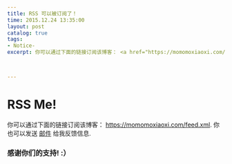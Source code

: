 ```yaml
---
title: RSS 可以被订阅了！
time: 2015.12.24 13:35:00
layout: post
catalog: true
tags:
- Notice- 
excerpt: 你可以通过下面的链接订阅该博客： <a href="https://momomoxiaoxi.com/feed.xml" target="_blank">https://momomoxiaoxi.com/feed.xml</a>. 你也可以发送 <a href="mailto:momomomoxiaoxi@gmail.com?subject=Blog+Subscription&body=Please+send+me+an+email+when+you+have+new+posts." title="momomomoxiaoxi@gmail.com" target="_blank">邮件</a> 给我反馈信息.



---
```


# RSS Me!
你可以通过下面的链接订阅该博客： <a href="https://momomoxiaoxi.com/feed.xml" target="_blank">https://momomoxiaoxi.com/feed.xml</a>. 你也可以发送 <a href="mailto:momomomoxiaoxi@gmail.com?subject=Blog+Subscription&body=Please+send+me+an+email+when+you+have+new+posts." title="momomomoxiaoxi@gmail.com" target="_blank">邮件</a> 给我反馈信息.

### 感谢你们的支持! :）
